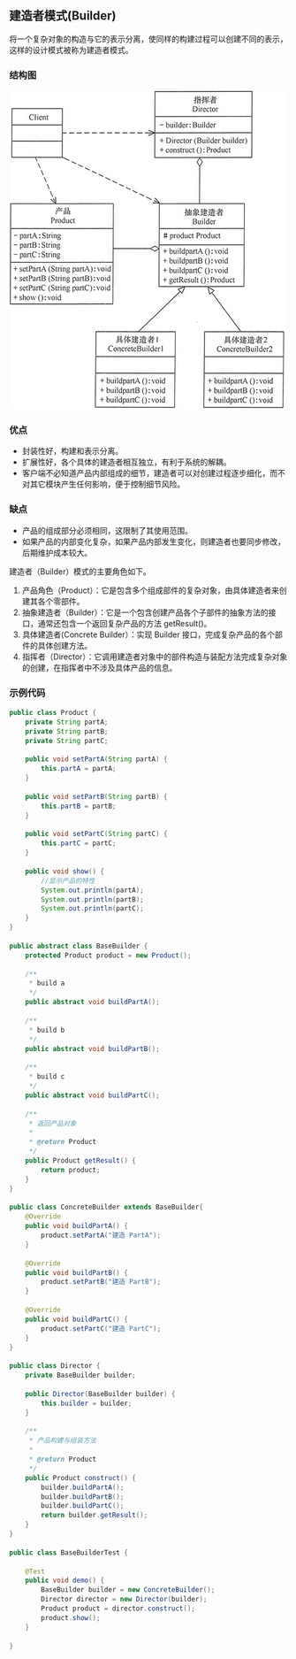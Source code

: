 ## 建造者模式(Builder)

将一个复杂对象的构造与它的表示分离，使同样的构建过程可以创建不同的表示，这样的设计模式被称为建造者模式。

### 结构图
![Builder](images/builder.png "建造者模式")

### 优点
- 封装性好，构建和表示分离。
- 扩展性好，各个具体的建造者相互独立，有利于系统的解耦。
- 客户端不必知道产品内部组成的细节，建造者可以对创建过程逐步细化，而不对其它模块产生任何影响，便于控制细节风险。

### 缺点
- 产品的组成部分必须相同，这限制了其使用范围。
- 如果产品的内部变化复杂，如果产品内部发生变化，则建造者也要同步修改，后期维护成本较大。

建造者（Builder）模式的主要角色如下。
1. 产品角色（Product）：它是包含多个组成部件的复杂对象，由具体建造者来创建其各个零部件。
2. 抽象建造者（Builder）：它是一个包含创建产品各个子部件的抽象方法的接口，通常还包含一个返回复杂产品的方法 getResult()。
3. 具体建造者(Concrete Builder）：实现 Builder 接口，完成复杂产品的各个部件的具体创建方法。
4. 指挥者（Director）：它调用建造者对象中的部件构造与装配方法完成复杂对象的创建，在指挥者中不涉及具体产品的信息。

### 示例代码
```java
public class Product {
    private String partA;
    private String partB;
    private String partC;

    public void setPartA(String partA) {
        this.partA = partA;
    }

    public void setPartB(String partB) {
        this.partB = partB;
    }

    public void setPartC(String partC) {
        this.partC = partC;
    }

    public void show() {
        //显示产品的特性
        System.out.println(partA);
        System.out.println(partB);
        System.out.println(partC);
    }
}

public abstract class BaseBuilder {
    protected Product product = new Product();

    /**
     * build a
     */
    public abstract void buildPartA();

    /**
     * build b
     */
    public abstract void buildPartB();

    /**
     * build c
     */
    public abstract void buildPartC();

    /**
     * 返回产品对象
     *
     * @return Product
     */
    public Product getResult() {
        return product;
    }
}

public class ConcreteBuilder extends BaseBuilder{
    @Override
    public void buildPartA() {
        product.setPartA("建造 PartA");
    }

    @Override
    public void buildPartB() {
        product.setPartB("建造 PartB");
    }

    @Override
    public void buildPartC() {
        product.setPartC("建造 PartC");
    }
}

public class Director {
    private BaseBuilder builder;

    public Director(BaseBuilder builder) {
        this.builder = builder;
    }

    /**
     * 产品构建与组装方法
     *
     * @return Product
     */
    public Product construct() {
        builder.buildPartA();
        builder.buildPartB();
        builder.buildPartC();
        return builder.getResult();
    }
}

public class BaseBuilderTest {

    @Test
    public void demo() {
        BaseBuilder builder = new ConcreteBuilder();
        Director director = new Director(builder);
        Product product = director.construct();
        product.show();
    }

}
```